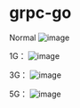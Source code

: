 # grpc-go

Normal
![image](https://github.com/MinH-09/grpc-go/assets/76146890/e0a52cba-aa7c-4b66-ac1a-0053260be533)

1G：
![image](https://github.com/MinH-09/grpc-go/assets/76146890/4d647027-f1cc-4960-8be6-fe246988ae39)

3G：
![image](https://github.com/MinH-09/grpc-go/assets/76146890/059bb041-aa91-4c46-9b80-cc17b6a50a3c)

5G：
![image](https://github.com/MinH-09/grpc-go/assets/76146890/95358f07-4ddf-4568-8420-c53d296fdee3)

